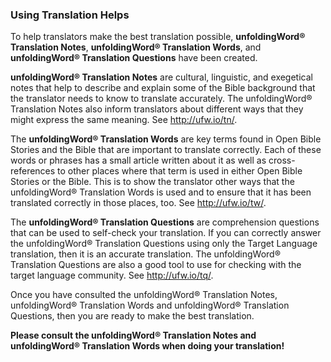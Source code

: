 
### Using Translation Helps

To help translators make the best translation possible, **unfoldingWord® Translation Notes**, **unfoldingWord® Translation Words**, and **unfoldingWord® Translation Questions** have been created.

**unfoldingWord® Translation Notes** are cultural, linguistic, and exegetical notes that help to describe and explain some of the Bible background that the translator needs to know to translate accurately. The unfoldingWord® Translation Notes also inform translators about different ways that they might express the same meaning.  See http://ufw.io/tn/.

The **unfoldingWord® Translation Words** are key terms found in Open Bible Stories and the Bible that are important to translate correctly. Each of these words or phrases has a small article written about it as well as cross-references to other places where that term is used in either Open Bible Stories or the Bible. This is to show the translator other ways that the unfoldingWord® Translation Words is used and to ensure that it has been translated correctly in those places, too.  See http://ufw.io/tw/.

The **unfoldingWord® Translation Questions** are comprehension questions that can be used to self-check your translation. If you can correctly answer the unfoldingWord® Translation Questions using only the Target Language translation, then it is an accurate translation. The unfoldingWord® Translation Questions are also a good tool to use for checking with the target language community.  See http://ufw.io/tq/.

Once you have consulted the unfoldingWord® Translation Notes, unfoldingWord® Translation Words and unfoldingWord® Translation Questions, then you are ready to make the best translation.

**Please consult the unfoldingWord® Translation Notes and unfoldingWord® Translation Words when doing your translation!**
